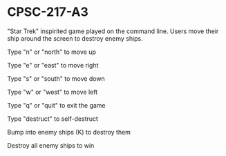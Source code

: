 # CPSC-217-A3
"Star Trek" inspirited game played on the command line. Users move their ship around the screen to destroy enemy ships.

Type "n" or "north" to move up

Type "e" or "east" to move right

Type "s" or "south" to move down

Type "w" or "west" to move left

Type "q" or "quit" to exit the game

Type "destruct" to self-destruct

Bump into enemy ships (K) to destroy them

Destroy all enemy ships to win
